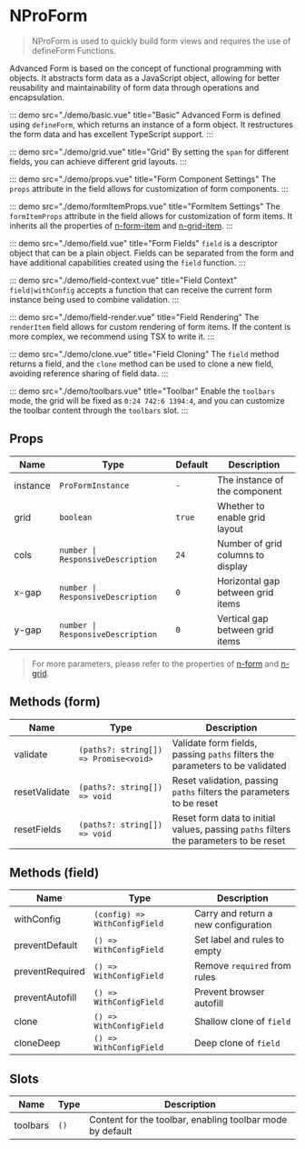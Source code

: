 # NProForm

> NProForm is used to quickly build form views and requires the use of defineForm Functions.

Advanced Form is based on the concept of functional programming with objects. It abstracts form data as a JavaScript object, allowing for better reusability and maintainability of form data through operations and encapsulation.

::: demo src="./demo/basic.vue" title="Basic"
Advanced Form is defined using `defineForm`, which returns an instance of a form object. It restructures the form data and has excellent TypeScript support.
:::


::: demo src="./demo/grid.vue" title="Grid"
By setting the `span` for different fields, you can achieve different grid layouts.
:::

::: demo src="./demo/props.vue" title="Form Component Settings"
The `props` attribute in the field allows for customization of form components.
:::


::: demo src="./demo/formItemProps.vue" title="FormItem Settings"
The `formItemProps` attribute in the field allows for customization of form items. It inherits all the properties of [n-form-item](https://www.naiveui.com/zh-CN/os-theme/components/form#FormItem-Props) and [n-grid-item](https://www.naiveui.com/zh-CN/os-theme/components/grid#GridItem-Props).
:::

::: demo src="./demo/field.vue" title="Form Fields"
`field` is a descriptor object that can be a plain object. Fields can be separated from the form and have additional capabilities created using the `field` function.
:::


::: demo src="./demo/field-context.vue" title="Field Context"
`field|withConfig` accepts a function that can receive the current form instance being used to combine validation.
:::

::: demo src="./demo/field-render.vue" title="Field Rendering"
The `renderItem` field allows for custom rendering of form items. If the content is more complex, we recommend using TSX to write it.
:::


::: demo src="./demo/clone.vue" title="Field Cloning"
The `field` method returns a field, and the `clone` method can be used to clone a new field, avoiding reference sharing of field data.
:::

::: demo src="./demo/toolbars.vue" title="Toolbar"
Enable the `toolbars` mode, the grid will be fixed as `0:24 742:6 1394:4`, and you can customize the toolbar content through the `toolbars` slot.
:::

## Props

| Name | Type | Default | Description |
| --- | --- | --- | --- |
| instance | `ProFormInstance` | `-` | The instance of the component |
| grid | `boolean` | `true` | Whether to enable grid layout |
| cols | `number \| ResponsiveDescription` | `24` | Number of grid columns to display |
| x-gap | `number \| ResponsiveDescription` | `0` | Horizontal gap between grid items |
| y-gap | `number \| ResponsiveDescription` | `0` | Vertical gap between grid items |

> For more parameters, please refer to the properties of [n-form](https://www.naiveui.com/zh-CN/os-theme/components/form) and [n-grid](https://www.naiveui.com/zh-CN/os-theme/components/grid).

## Methods (form)

| Name | Type | Description |
| --- | --- | --- |
| validate | `(paths?: string[]) => Promise<void>` | Validate form fields, passing `paths` filters the parameters to be validated |
| resetValidate | `(paths?: string[]) => void` | Reset validation, passing `paths` filters the parameters to be reset |
| resetFields | `(paths?: string[]) => void` | Reset form data to initial values, passing `paths` filters the parameters to be reset |

## Methods (field)

| Name | Type | Description |
| --- | --- | --- |
| withConfig | `(config) => WithConfigField` | Carry and return a new configuration |
| preventDefault | `() => WithConfigField` | Set label and rules to empty |
| preventRequired | `() => WithConfigField` | Remove `required` from rules |
| preventAutofill | `() => WithConfigField` | Prevent browser autofill |
| clone | `() => WithConfigField` | Shallow clone of `field` |
| cloneDeep | `() => WithConfigField` | Deep clone of `field` |


## Slots

| Name | Type | Description |
| --- | --- | --- |
| toolbars | `()` | Content for the toolbar, enabling toolbar mode by default |